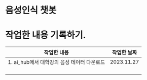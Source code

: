 # 음성인식 챗봇


# 작업한 내용 기록하기.

| 작업한 내용                       | 작업한 날짜     |
|------------------------------|------------|
| 1. ai_hub에서 대학강의 음성 데이터 다운로드 | 2023.11.27 |
|||
|||
|||
|||
